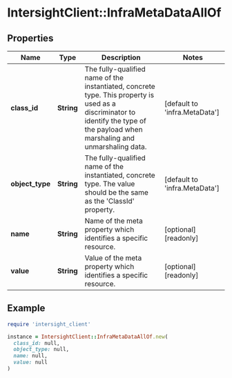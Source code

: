 # IntersightClient::InfraMetaDataAllOf

## Properties

| Name | Type | Description | Notes |
| ---- | ---- | ----------- | ----- |
| **class_id** | **String** | The fully-qualified name of the instantiated, concrete type. This property is used as a discriminator to identify the type of the payload when marshaling and unmarshaling data. | [default to &#39;infra.MetaData&#39;] |
| **object_type** | **String** | The fully-qualified name of the instantiated, concrete type. The value should be the same as the &#39;ClassId&#39; property. | [default to &#39;infra.MetaData&#39;] |
| **name** | **String** | Name of the meta property which identifies a specific resource. | [optional][readonly] |
| **value** | **String** | Value of the meta property which identifies a specific resource. | [optional][readonly] |

## Example

```ruby
require 'intersight_client'

instance = IntersightClient::InfraMetaDataAllOf.new(
  class_id: null,
  object_type: null,
  name: null,
  value: null
)
```

